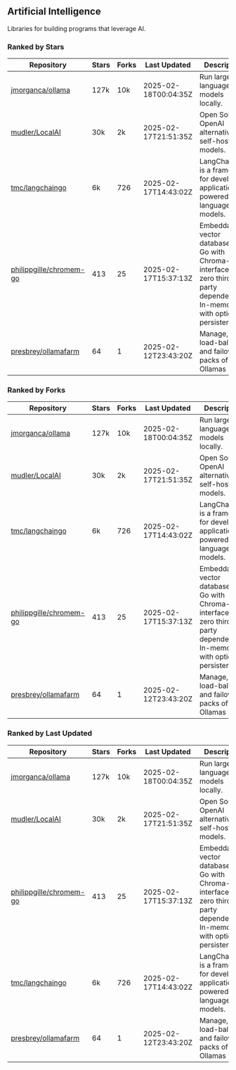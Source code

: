 ## Artificial Intelligence

Libraries for building programs that leverage AI.

### Ranked by Stars

| Repository | Stars | Forks | Last Updated | Description | 
|------------|-------|-------|--------------|-------------|
| [jmorganca/ollama](https://github.com/jmorganca/ollama) | 127k | 10k | 2025-02-18T00:04:35Z |  Run large language models locally. |
| [mudler/LocalAI](https://github.com/mudler/LocalAI) | 30k | 2k | 2025-02-17T21:51:35Z |  Open Source OpenAI alternative, self-host AI models. |
| [tmc/langchaingo](https://github.com/tmc/langchaingo) | 6k | 726 | 2025-02-17T14:43:02Z |  LangChainGo is a framework for developing applications powered by language models. |
| [philippgille/chromem-go](https://github.com/philippgille/chromem-go) | 413 | 25 | 2025-02-17T15:37:13Z |  Embeddable vector database for Go with Chroma-like interface and zero third-party dependencies. In-memory with optional persistence. |
| [presbrey/ollamafarm](https://github.com/presbrey/ollamafarm) | 64 | 1 | 2025-02-12T23:43:20Z |  Manage, load-balance, and failover packs of Ollamas |

### Ranked by Forks

| Repository | Stars | Forks | Last Updated | Description | 
|------------|-------|-------|--------------|-------------|
| [jmorganca/ollama](https://github.com/jmorganca/ollama) | 127k | 10k | 2025-02-18T00:04:35Z |  Run large language models locally. |
| [mudler/LocalAI](https://github.com/mudler/LocalAI) | 30k | 2k | 2025-02-17T21:51:35Z |  Open Source OpenAI alternative, self-host AI models. |
| [tmc/langchaingo](https://github.com/tmc/langchaingo) | 6k | 726 | 2025-02-17T14:43:02Z |  LangChainGo is a framework for developing applications powered by language models. |
| [philippgille/chromem-go](https://github.com/philippgille/chromem-go) | 413 | 25 | 2025-02-17T15:37:13Z |  Embeddable vector database for Go with Chroma-like interface and zero third-party dependencies. In-memory with optional persistence. |
| [presbrey/ollamafarm](https://github.com/presbrey/ollamafarm) | 64 | 1 | 2025-02-12T23:43:20Z |  Manage, load-balance, and failover packs of Ollamas |

### Ranked by Last Updated

| Repository | Stars | Forks | Last Updated | Description | 
|------------|-------|-------|--------------|-------------|
| [jmorganca/ollama](https://github.com/jmorganca/ollama) | 127k | 10k | 2025-02-18T00:04:35Z |  Run large language models locally. |
| [mudler/LocalAI](https://github.com/mudler/LocalAI) | 30k | 2k | 2025-02-17T21:51:35Z |  Open Source OpenAI alternative, self-host AI models. |
| [philippgille/chromem-go](https://github.com/philippgille/chromem-go) | 413 | 25 | 2025-02-17T15:37:13Z |  Embeddable vector database for Go with Chroma-like interface and zero third-party dependencies. In-memory with optional persistence. |
| [tmc/langchaingo](https://github.com/tmc/langchaingo) | 6k | 726 | 2025-02-17T14:43:02Z |  LangChainGo is a framework for developing applications powered by language models. |
| [presbrey/ollamafarm](https://github.com/presbrey/ollamafarm) | 64 | 1 | 2025-02-12T23:43:20Z |  Manage, load-balance, and failover packs of Ollamas |

